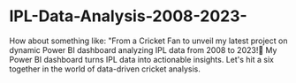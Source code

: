 # IPL-Data-Analysis-2008-2023-
How about something like: "From a Cricket Fan to unveil my latest project on dynamic Power BI dashboard analyzing IPL data from 2008 to 2023!🏏 My Power BI dashboard turns IPL data into actionable insights. Let's hit a six together in the world of data-driven cricket analysis.
